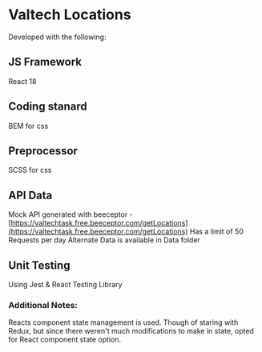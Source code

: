 # Valtech Locations

Developed with the following:

## JS Framework

React 18

## Coding stanard

BEM for css

## Preprocessor

SCSS for css

## API Data

Mock API generated with beeceptor - [https://valtechtask.free.beeceptor.com/getLocations](https://valtechtask.free.beeceptor.com/getLocations)
Has a limit of 50 Requests per day
Alternate Data is available in Data folder

## Unit Testing

Using Jest & React Testing Library

### Additional Notes:

Reacts component state management is used. Though of staring with Redux, but since there weren't much modifications to make in state, opted for React component state option.
